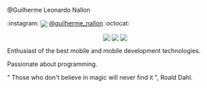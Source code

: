 @Guilherme Leonardo Nallon





<p>
  :instagram: 
  <img align="center" src="https://img.shields.io/static/v1?l&logo=Instagram&message=ee"/>
  <a href="https://www.instagram.com/guilherme_nallon/">@guilherme_nallon</a> 
  :octocat:
</p>

<p align="center">
  <img align="center" src="https://img.shields.io/static/v1?label=Tec&style=flat-square&logo=Ionic&message=Ionic&color=blue"/>
  <img align="center" src="https://img.shields.io/static/v1?label=Tec&style=flat-square&logo=Firebase&message=Firebase&color=blue"/>
  <img align="center" src="https://img.shields.io/static/v1?label=Tec&style=flat-square&logo=TypeScript&message=TypeScript&color=blue"/>
</p>

Enthusiast of the best mobile and mobile development technologies.

Passionate about programming.

" Those who don't believe in magic will never find it ", Roald Dahl.
